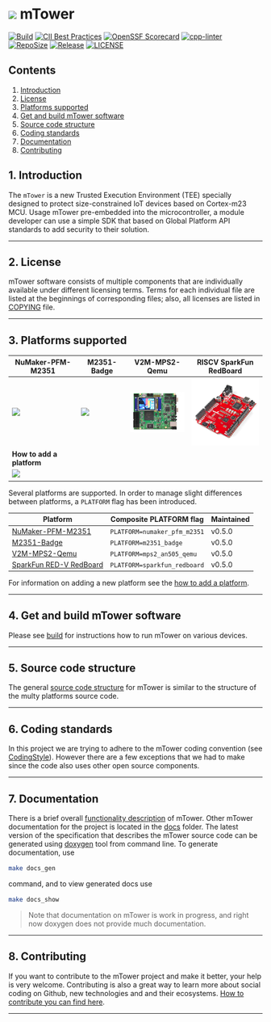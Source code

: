 # ![](docs/images/icon/mTower-logo-81_128.png) mTower

[![Build](https://github.com/samsung/mtower/workflows/Build/badge.svg)](https://github.com/samsung/mtower/actions?query=workflow%3ABuild)
[![CII Best Practices](https://bestpractices.coreinfrastructure.org/projects/6108/badge)](https://bestpractices.coreinfrastructure.org/projects/6108)
[![OpenSSF Scorecard](https://api.securityscorecards.dev/projects/github.com/Samsung/mTower/badge)](https://api.securityscorecards.dev/projects/github.com/Samsung/mTower)
[![cpp-linter](https://github.com/cpp-linter/cpp-linter-action/actions/workflows/cpp-linter.yml/badge.svg)](https://github.com/cpp-linter/cpp-linter-action/actions/workflows/cpp-linter.yml)
[![RepoSize](https://img.shields.io/github/repo-size/samsung/mtower.svg)](https://github.com/samsung/mtower)
[![Release](https://img.shields.io/github/v/release/samsung/mtower.svg)](https://github.com/samsung/mtower/releases)
[![LICENSE](https://img.shields.io/github/license/samsung/mtower.svg)](https://github.com/samsung/mtower/blob/master/LICENSE)

## Contents
1. [Introduction](#1-introduction)
2. [License](#2-license)
3. [Platforms supported](#3-platforms-supported)
4. [Get and build mTower software](#4-get-and-build-mtower-software)
5. [Source code structure](#5-source-code-structure)
6. [Coding standards](#6-coding-standards)
7. [Documentation](#7-documentation)
8. [Contributing](#8-contributing)

## 1. Introduction
The `mTower` is a new Trusted Execution Environment (TEE) specially designed
to protect size-constrained IoT devices based on Cortex-m23 MCU. Usage mTower
pre-embedded into the microcontroller, a module developer can use a simple SDK
that based on Global Platform API standards to add security to their solution.

---
## 2. License
mTower software consists of multiple components that are individually available
under different licensing terms. Terms for each individual file are listed at
the beginnings of corresponding files; also, all licenses are listed in
[COPYING] file.

--- 
## 3. Platforms supported

| **NuMaker-PFM-M2351** | **M2351-Badge** | **V2M-MPS2-Qemu** | **RISCV SparkFun RedBoard** |
|-----------------------|---------------------------|-------------|-----------|
|[![](docs/images/platforms/numaker_pfm_m2351/numaker_pfm_m2351.png)](docs/numaker_pfm_m2351.md)|[![](docs/images/platforms/m2351_badge/m2351_badge.png)](docs/m2351_badge.md) |[![V2M-MPS2-Qemu](docs/images/platforms/v2m-mps2/v2m-mps2.png)](docs/v2m-mps2-qemu.md)|[![](docs/images/platforms/sparkfun_redboard/sparkfun_redboard.png)](docs/sparkfun_redboard.md)|
| **How to add a platform** ||||
|[![](docs/images/platforms/add_new_board.jpg)](docs/port-new-platform.md)||||


Several platforms are supported. In order to manage slight differences
between platforms, a `PLATFORM` flag has been introduced.

| Platform                  | Composite PLATFORM flag            | Maintained |
|---------------------------|------------------------------------|------------|
| [NuMaker-PFM-M2351]       |`PLATFORM=numaker_pfm_m2351`        | v0.5.0     |
| [M2351-Badge]             |`PLATFORM=m2351_badge`              | v0.5.0     |
| [V2M-MPS2-Qemu]           |`PLATFORM=mps2_an505_qemu`          | v0.5.0     |
| [SparkFun RED-V RedBoard] |`PLATFORM=sparkfun_redboard`        | v0.5.0     |

For information on adding a new platform see the [how to add a platform].

---
## 4. Get and build mTower software
Please see [build] for instructions how to run mTower on various devices.

---
## 5. Source code structure
The general [source code structure] for mTower is similar to the structure of the
multy platforms source code.

---
## 6. Coding standards
In this project we are trying to adhere to the mTower coding convention 
(see [CodingStyle]). However there are a few exceptions that we had to make since
the code also uses other open source components.

---
## 7. Documentation
There is a brief overall [functionality description](docs/mtower_functionality_description.md) of mTower. Other mTower documentation for the project is located in the [docs] folder. The latest version of the specification that describes the mTower source code can be generated using [doxygen] tool from command line. To generate documentation, use

```sh
make docs_gen
```
command, and to view generated docs use

```sh
make docs_show
```
> Note that documentation on mTower is work in progress, and right now doxygen does not provide much documentation.

---
## 8. Contributing
If you want to contribute to the mTower project and make it better, your help is
very welcome. Contributing is also a great way to learn more about social
coding on Github, new technologies and and their ecosystems. [How to contribute
you can find here](.github/CONTRIBUTING.md).

---

[docs]: ./docs
[COPYING]: COPYING
[build]: docs/build.md
[how to add a platform]: docs/port-new-platform.md
[CodingStyle]: docs/mtower-coding-standard.md
[source code structure]: docs/source-code-structure.md
[doxygen]: http://www.doxygen.nl
[NuMaker-PFM-M2351]: http://www.nuvoton.com.cn/hq/products/iot-solution/iot-platform/numaker-maker-platform/numaker-pfm-m2351?__locale=en
[M2351-Badge]: docs/schemes/m2351_badge
[V2M-MPS2-Qemu]: https://developer.arm.com/documentation/100964/1114/Microcontroller-Prototyping-System-2?lang=en
[SparkFun RED-V RedBoard]: https://www.sparkfun.com/products/15594
